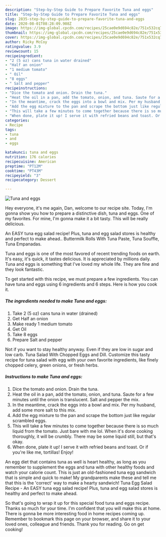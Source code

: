 ```yaml
---
description: "Step-by-Step Guide to Prepare Favorite Tuna and eggs"
title: "Step-by-Step Guide to Prepare Favorite Tuna and eggs"
slug: 2835-step-by-step-guide-to-prepare-favorite-tuna-and-eggs
date: 2020-08-01T08:28:09.908Z
image: https://img-global.cpcdn.com/recipes/25cae0e9d694c82e/751x532cq70/tuna-and-eggs-recipe-main-photo.jpg
thumbnail: https://img-global.cpcdn.com/recipes/25cae0e9d694c82e/751x532cq70/tuna-and-eggs-recipe-main-photo.jpg
cover: https://img-global.cpcdn.com/recipes/25cae0e9d694c82e/751x532cq70/tuna-and-eggs-recipe-main-photo.jpg
author: Ricky McCoy
ratingvalue: 3.9
reviewcount: 15
recipeingredient:
- "2 (5 oz) cans tuna in water drained"
- "Half an onion"
- "1 medium tomato"
- " Oil"
- "8 eggs"
- " Salt and pepper"
recipeinstructions:
- "Dice the tomato and onion. Drain the tuna."
- "Heat the oil in a pan, add the tomato, onion, and tuna. Saute for a few minutes until the onion is translucent. Salt and pepper the mix."
- "In the meantime, crack the eggs into a bowl and mix. Per my husband, add some more salt to this mix."
- "Add the egg mixture to the pan and scrape the bottom just like regular scrambled eggs."
- "This will take a few minutes to come together because there is so much liquid from the tomato. Just bare with me lol. When it&#39;s done cooking thoroughly, it will be crumbly. There may be some liquid still, but that&#39;s okay."
- "When done, plate it up! I serve it with refried beans and toast. Or if you&#39;re like me, tortillas! Enjoy!"
categories:
- Recipe
tags:
- tuna
- and
- eggs

katakunci: tuna and eggs 
nutrition: 176 calories
recipecuisine: American
preptime: "PT12M"
cooktime: "PT43M"
recipeyield: "3"
recipecategory: Dessert

---
```



![Tuna and eggs](https://img-global.cpcdn.com/recipes/25cae0e9d694c82e/751x532cq70/tuna-and-eggs-recipe-main-photo.jpg)

Hey everyone, it's me again, Dan, welcome to our recipe site. Today, I'm gonna show you how to prepare a distinctive dish, tuna and eggs. One of my favorites. For mine, I'm gonna make it a bit tasty. This will be really delicious.

An EASY tuna egg salad recipe! Plus, tuna and egg salad stores is healthy and perfect to make ahead.. Buttermilk Rolls With Tuna Paste, Tuna Souffle, Tuna Empanadas.

Tuna and eggs is one of the most favored of recent trending foods on earth. It's easy, it's quick, it tastes delicious. It is appreciated by millions daily. Tuna and eggs is something that I've loved my whole life. They are fine and they look fantastic.


To get started with this recipe, we must prepare a few ingredients. You can have tuna and eggs using 6 ingredients and 6 steps. Here is how you cook it.

<!--inarticleads1-->

##### The ingredients needed to make Tuna and eggs:

1. Take 2 (5 oz) cans tuna in water (drained)
1. Get Half an onion
1. Make ready 1 medium tomato
1. Get  Oil
1. Take 8 eggs
1. Prepare  Salt and pepper


Not if you want to stay healthy anyway. Even if they are low in sugar and low carb. Tuna Salad With Chopped Eggs and Dill. Customize this tasty recipe for tuna salad with egg with your own favorite ingredients, like finely chopped celery, green onions, or fresh herbs. 

<!--inarticleads2-->

##### Instructions to make Tuna and eggs:

1. Dice the tomato and onion. Drain the tuna.
1. Heat the oil in a pan, add the tomato, onion, and tuna. Saute for a few minutes until the onion is translucent. Salt and pepper the mix.
1. In the meantime, crack the eggs into a bowl and mix. Per my husband, add some more salt to this mix.
1. Add the egg mixture to the pan and scrape the bottom just like regular scrambled eggs.
1. This will take a few minutes to come together because there is so much liquid from the tomato. Just bare with me lol. When it&#39;s done cooking thoroughly, it will be crumbly. There may be some liquid still, but that&#39;s okay.
1. When done, plate it up! I serve it with refried beans and toast. Or if you&#39;re like me, tortillas! Enjoy!


An egg diet that contains tuna as well is heart healthy, as long as you remember to supplement the eggs and tuna with other healthy foods and watch your calorie count. This is just an old-fashioned tuna egg sandwich that is simple and quick to make! My grandparents make these and tell me that this is the &#39;correct&#39; way to make a hearty sandwich! Tuna Egg Salad Recipe - An EASY tuna egg salad recipe! Plus, tuna and egg salad stores is healthy and perfect to make ahead. 

So that's going to wrap it up for this special food tuna and eggs recipe. Thanks so much for your time. I'm confident that you will make this at home. There is gonna be more interesting food in home recipes coming up. Remember to bookmark this page on your browser, and share it to your loved ones, colleague and friends. Thank you for reading. Go on get cooking!
